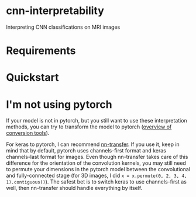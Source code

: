 # cnn-interpretability
Interpreting CNN classifications on MRI images

# Requirements


# Quickstart


# I'm not using pytorch
If your model is not in pytorch, but you still want to use these interpretation methods, you can try to transform the model to pytorch ([overview of conversion tools](https://github.com/ysh329/deep-learning-model-convertor)).

For keras to pytorch, I can recommend [nn-transfer](https://github.com/gzuidhof/nn-transfer). If you use it, keep in mind that by default, pytorch uses channels-first format and keras channels-last format for images. Even though nn-transfer takes care of this difference for the orientation of the convolution kernels, you may still need to permute your dimensions in the pytorch model between the convolutional and fully-connected stage (for 3D images, I did `x = x.permute(0, 2, 3, 4, 1).contiguous()`). The safest bet is to switch keras to use channels-first as well, then nn-transfer should handle everything by itself.
